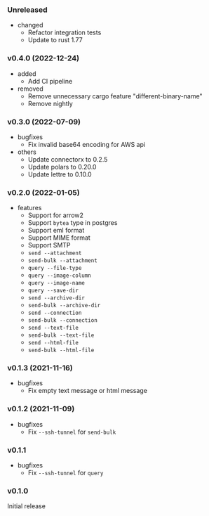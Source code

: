 <!-- markdownlint-disable MD041 -->

### Unreleased

- changed
  - Refactor integration tests
  - Update to rust 1.77

### v0.4.0 (2022-12-24)

- added
  - Add CI pipeline
- removed
  - Remove unnecessary cargo feature "different-binary-name"
  - Remove nightly

### v0.3.0 (2022-07-09)

- bugfixes
  - Fix invalid base64 encoding for AWS api
- others
  - Update connectorx to 0.2.5
  - Update polars to 0.20.0
  - Update lettre to 0.10.0

### v0.2.0 (2022-01-05)

- features
  - Support for arrow2
  - Support `bytea` type in postgres
  - Support eml format
  - Support MIME format
  - Support SMTP
  - `send --attachment`
  - `send-bulk --attachment`
  - `query --file-type`
  - `query --image-column`
  - `query --image-name`
  - `query --save-dir`
  - `send --archive-dir`
  - `send-bulk --archive-dir`
  - `send --connection`
  - `send-bulk --connection`
  - `send --text-file`
  - `send-bulk --text-file`
  - `send --html-file`
  - `send-bulk --html-file`

### v0.1.3 (2021-11-16)

- bugfixes
  - Fix empty text message or html message

### v0.1.2 (2021-11-09)

- bugfixes
  - Fix `--ssh-tunnel` for `send-bulk`

### v0.1.1

- bugfixes
  - Fix `--ssh-tunnel` for `query`

### v0.1.0

Initial release
